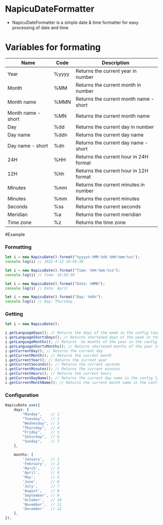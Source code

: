 # NapicuDateFormatter

- NapicuDateFormatter is a simple date & time formatter for easy processing of date and time 

# Variables for formating
<table>
   <thead>
      <tr>
         <th>Name</th>
         <th>Code</th>
         <th>Description</th>
      </tr>
   </thead>
   <tbody>
      <tr>
         <td>Year</td>
         <td>%yyyy</td>
         <td>Returns the current year in number</td>
      </tr>
      <tr>
         <td>Month</td>
         <td>%MM</td>
         <td>Returns the current month in number</td>
      </tr>
      <tr>
         <td>Month name</td>
         <td>%MMN</td>
         <td>Returns the current month name - short</td>
      </tr>
      <tr>
         <td>Month name - short</td>
         <td>%MN</td>
         <td>Returns the current month name</td>
      </tr>
      <tr>
         <td>Day</td>
         <td>%dd</td>
         <td>Returns the current day in number</td>
      </tr>
      <tr>
         <td>Day name</td>
         <td>%ddn</td>
         <td>Returns the current day name</td>
      </tr>
      <tr>
         <td>Day name - short</td>
         <td>%dn</td>
         <td>Returns the current day name - short</td>
      </tr>
      <tr>
         <td>24H</td>
         <td>%HH</td>
         <td>Returns the current hour in 24H format</td>
      </tr>
      <tr>
         <td>12H</td>
         <td>%hh</td>
         <td>Returns the current hour in 12H format</td>
      </tr>
      <tr>
         <td>Minutes</td>
         <td>%mm</td>
         <td>Returns the current minutes in number</td>
      </tr>
      <tr>
         <td>Minutes</td>
         <td>%mm</td>
         <td>Returns the current minutes</td>
      </tr>
      <tr>
         <td>Seconds</td>
         <td>%ss</td>
         <td>Returns the current seconds</td>
      </tr>
      <tr>
         <td>Meridian</td>
         <td>%a</td>
    <td>Returns the current meridian</td>
      </tr>
      <tr>
         <td>Time zone</td>
         <td>%z</td>
         <td>Returns the time zone</td>
      </tr>
   </tbody>
</table>


#Example
### Formatting
```typescript
let i = new NapicuDate().format("%yyyy%-%MM-%dd %HH:%mm:%ss");
console.log(i) // 2022-4-12 16:59:30
```

```typescript
let i = new NapicuDate().format("Time: %HH:%mm:%ss");
console.log(i) // Time: 16:59:30
```

```typescript
let i = new NapicuDate().format("Date: %MMN");
console.log(i) // Date: April
```

```typescript
let i = new NapicuDate().format("Day: %ddn");
console.log(i) // Day: Thursday
```

### Getting

```typescript
let i = new NapicuDate();

i.getLanguageDays(); // Returns the days of the week in the config language
i.getLanguageShortsDays(); // Returns shortened days of the week in the config language
i.getLanguageMonths(); // Returns  he months of the year in the config language
i.getLanguageShortsMonths(); // Returns shortened months of the year in the config language
i.getCurrentDay(); // Returns the current day
i.getCurrentMonth(); // Returns the current month
i.getCurrentYear(); // Returns the current year
i.getCurrentSeconds(); // Returns the current seconds
i.getCurrentMinutes(); // Returns the current minutes
i.getCurrentHours(); // Returns the current hours
i.getCurrentDayName(); // Returns the current day name in the config language
i.getCurrentMonthName(); // Returns the current month name in the config language
```
### Configuration

```typescript
NapicuDate.use({
    days: [
        "Monday",    // 1
        "Tuesday",   // 2
        "Wednesday", // 3
        "Thursday",  // 4
        "Friday",    // 5
        "Saturday",  // 6
        "Sunday",    // 7
    ],

    months: [
        'January',   // 1
        'February',  // 2
        'March',     // 3
        'April',     // 4
        'May',       // 5
        'June',      // 6
        'July',      // 7
        'August',    // 8
        'September', // 9
        'October',   // 10
        'November',  // 11
        'December'   // 12
    ],
});
```
